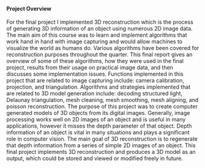 #### Project Overview
For the final project I implemented 3D reconstruction which is the process of generating
3D information of an object using numerous 2D image data. The main aim of this course was to
learn and implement algorithms that work hand in hand with image capturing and would allow
machines to visualize the world as humans do. Various algorithms have been covered for
reconstruction purposes throughout the quarter. This final report gives an overview of some of
these algorithms, how they were used in the final project, results from their usage on practical
image data, and then discusses some implementation issues. Functions implemented in this
project that are related to image capturing include: camera calibration, projection, and
triangulation. Algorithms and strategies implemented that are related to 3D model generation
include: decoding structured light, Delaunay triangulation, mesh cleaning, mesh smoothing,
mesh aligning, and poisson reconstruction.
The purpose of this project was to create computer generated models of 3D objects from
its digital images. Generally, image processing works well on 2D images of an object and is
useful in many applications, however it misses the depth parameter of that object. Depth
information of an object is vital in many situations and plays a significant role in computer
vision. The main goal of 3D reconstruction is to regenerate that depth information from a series
of simple 2D images of an object. This final project implements 3D reconstruction and produces
a 3D model as an output, which could be stored and viewed or modified freely in future.
